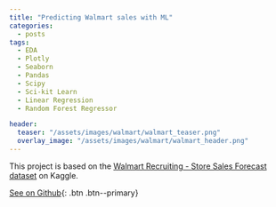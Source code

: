 ```yaml
---
title: "Predicting Walmart sales with ML"
categories:
  - posts
tags:
  - EDA
  - Plotly
  - Seaborn
  - Pandas
  - Scipy
  - Sci-kit Learn
  - Linear Regression
  - Random Forest Regressor

header:
  teaser: "/assets/images/walmart/walmart_teaser.png"
  overlay_image: "/assets/images/walmart/walmart_header.png"
---
```


This project is based on the [Walmart Recruiting - Store Sales Forecast dataset](https://www.kaggle.com/c/walmart-recruiting-store-sales-forecasting) on Kaggle.

[See on Github](https://github.com/HelenaCanever//Sales-Prediction-with-ML){: .btn .btn--primary}





<img src="{{ site.url }}{{ site.baseurl }}/assets/images/teaser.png" alt="">



